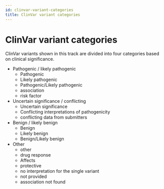 ```yaml
---
id: clinvar-variant-categories
title: ClinVar variant categories
---
```


# ClinVar variant categories

ClinVar variants shown in this track are divided into four categories based on clinical significance.

* Pathogenic / likely pathogenic
  * Pathogenic
  * Likely pathogenic
  * Pathogenic/Likely pathogenic
  * association
  * risk factor
* Uncertain significance / conflicting
  * Uncertain significance
  * Conflicting interpretations of pathogenicity
  * conflicting data from submitters
* Benign / likely benign
  * Benign
  * Likely benign
  * Benign/Likely benign
* Other
  * other
  * drug response
  * Affects
  * protective
  * no interpretation for the single variant
  * not provided
  * association not found
